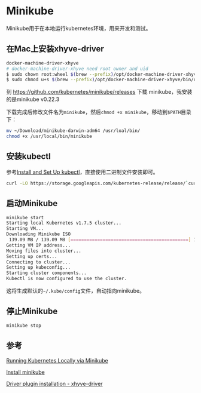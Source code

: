 # Minikube

Minikube用于在本地运行kubernetes环境，用来开发和测试。

## 在Mac上安装xhyve-driver

```bash
docker-machine-driver-xhyve
# docker-machine-driver-xhyve need root owner and uid
$ sudo chown root:wheel $(brew --prefix)/opt/docker-machine-driver-xhyve/bin/docker-machine-driver-xhyve
$ sudo chmod u+s $(brew --prefix)/opt/docker-machine-driver-xhyve/bin/docker-machine-driver-xhyve
```

到 https://github.com/kubernetes/minikube/releases 下载 minikube，我安装的是minikube v0.22.3

下载完成后修改文件名为`minikube`，然后`chmod +x minikube`，移动到`$PATH`目录下：

```bash
mv ~/Download/minikube-darwin-adm64 /usr/loal/bin/
chmod +x /usr/local/bin/minikube
```

## 安装kubectl

参考[Install and Set Up kubectl](https://kubernetes.io/docs/tasks/tools/install-kubectl/)，直接使用二进制文件安装即可。

```bash
curl -LO https://storage.googleapis.com/kubernetes-release/release/`curl -s https://storage.googleapis.com/kubernetes-release/release/stable.txt`/bin/darwin/amd64/kubectl
```

## 启动Minikube

```bash
minikube start
Starting local Kubernetes v1.7.5 cluster...
Starting VM...
Downloading Minikube ISO
 139.09 MB / 139.09 MB [============================================] 100.00% 0s
Getting VM IP address...
Moving files into cluster...
Setting up certs...
Connecting to cluster...
Setting up kubeconfig...
Starting cluster components...
Kubectl is now configured to use the cluster.
```

这将生成默认的`~/.kube/config`文件，自动指向minikube。

## 停止Minikube

```bash
minikube stop
```

## 参考

[Running Kubernetes Locally via Minikube](https://kubernetes.io/docs/getting-started-guides/minikube/)

[Install minikube](https://kubernetes.io/docs/tasks/tools/install-minikube/)

[Driver plugin installation - xhyve-driver](https://github.com/kubernetes/minikube/blob/master/docs/drivers.md#xhyve-driver)